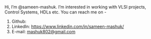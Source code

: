 Hi, I’m @sameen-mashuk.
I’m interested in working with VLSI projects, Control Systems, HDLs etc.
You can reach me on - 
  1. Github:
  2. LinkedIn: https://www.linkedin.com/in/sameen-mashuk/
  3. E-mail: mashuk802@gmail.com
<!---
sameen-mashuk/sameen-mashuk is a ✨ special ✨ repository because its `README.md` (this file) appears on your GitHub profile.
You can click the Preview link to take a look at your changes.
--->
